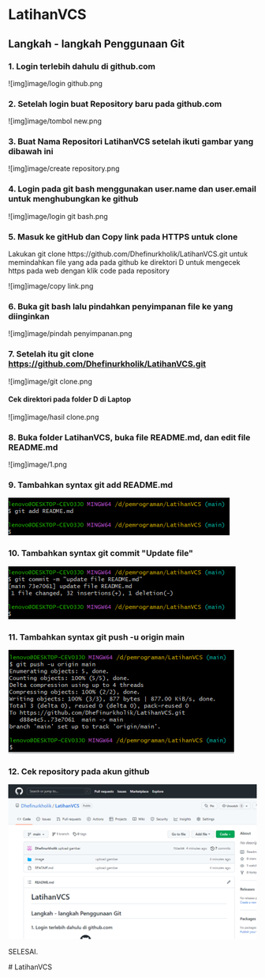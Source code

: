 # LatihanVCS
## Langkah - langkah Penggunaan Git
### 1. Login terlebih dahulu di github.com
![img]image/login github.png
### 2. Setelah login buat Repository baru pada github.com
![img]image/tombol new.png
### 3. Buat Nama Repositori LatihanVCS setelah ikuti gambar yang dibawah ini
![img]image/create repository.png
### 4. Login pada git bash menggunakan user.name dan user.email untuk menghubungkan ke github
![img]image/login git bash.png
### 5. Masuk ke gitHub dan Copy link pada HTTPS untuk clone
<p>Lakukan git clone https://github.com/Dhefinurkholik/LatihanVCS.git untuk memindahkan file yang ada pada github ke direktori D
untuk mengecek https pada web dengan klik code pada repository</p>

![img]image/copy link.png
### 6. Buka git bash lalu pindahkan penyimpanan file ke yang diinginkan
![img]image/pindah penyimpanan.png
### 7. Setelah itu git clone https://github.com/Dhefinurkholik/LatihanVCS.git
![img]image/git clone.png
#### Cek direktori pada folder D di Laptop
![img]image/hasil clone.png
### 8. Buka folder LatihanVCS, buka file README.md, dan edit file README.md 
![img]image/1.png
### 9. Tambahkan syntax git add README.md
![Gambar 10](image/2.png)
### 10. Tambahkan syntax git commit "Update file"
![Gambar 11](image/3.png)
### 11. Tambahkan syntax git push -u origin main
![gambar 12](image/4.png)
### 12. Cek repository pada akun github
![Gambar 13](image/5.png)
<p>SELESAI.</p># LatihanVCS